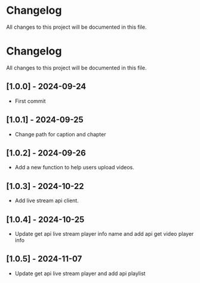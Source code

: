 # Changelog
All changes to this project will be documented in this file.

# Changelog
All changes to this project will be documented in this file.

## [1.0.0] - 2024-09-24
- First commit

## [1.0.1] - 2024-09-25
- Change path for caption and chapter

## [1.0.2] - 2024-09-26
- Add a new function to help users upload videos.

## [1.0.3] - 2024-10-22
- Add live stream api client.

## [1.0.4] - 2024-10-25
- Update get api live stream player info name and add api get video player info

## [1.0.5] - 2024-11-07
- Update get api live stream player and add api playlist